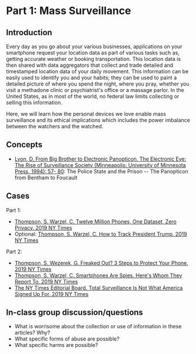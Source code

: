 # Part 1: Mass Surveillance

## Introduction

Every day as you go about your various businesses, applications on your smartphone request your location data as part of various tasks such as, getting accurate weather or booking transportation. This location data is then shared with data aggregators that collect and trade detailed and timestamped location data of your daily movement. This information can be easily used to identify you and your habits; they can be used to paint a detailed picture of where you spend the night, where you pray, whether you visit a methadone clinic or psychiatrist's office or a massage parlor. In the United States, as in most of the world, no federal law limits collecting or selling this information.

Here, we will learn how the personal devices we love enable mass surveillance and its ethical implications which includes the power imbalance between the watchers and the watched.

## Concepts

* [Lyon, D. From Big Brother to Electronic Panopticon. The Electronic Eye: The
Rise of Surveillance Society (Minneapolis: University of Minnesota Press, 1994): 57-
80](https://web.archive.org/web/20200520051607/https://home.fnal.gov/~annis/digirati/otherVoices/Lyon.html): The Police State and the Prison -- The Panopticon from Bentham to Foucault

## Cases

Part 1:
* [Thompson, S. Warzel, C. Twelve Million Phones, One Dataset, Zero Privacy. 2019 NY Times](https://www.nytimes.com/interactive/2019/12/19/opinion/location-tracking-cell-phone.html)
* Optional: [Thompson, S. Warzel, C. How to Track President Trump. 2019 NY Times](https://www.nytimes.com/interactive/2019/12/20/opinion/location-data-national-security.html)

Part 2:
* [Thompson, S. Wezerek, G. Freaked Out? 3 Steps to Protect Your Phone. 2019 NY Times](https://www.nytimes.com/interactive/2019/12/19/opinion/location-tracking-privacy-tips.html)
* [Thompson, S. Warzel, C. Smartphones Are Spies. Here's Whom They Report To. 2019 NY Times](https://www.nytimes.com/interactive/2019/12/20/opinion/location-tracking-smartphone-marketing.html)
* [The NY Times Editorial Board. Total Surveillance Is Not What America Signed Up For. 2019 NY Times](https://web.archive.org/web/20191222222328/https://www.nytimes.com/interactive/2019/12/21/opinion/location-data-privacy-rights.html)

## In-class group discussion/questions

* What is worrisome about the collection or use of information in these articles? Why?
* What specific forms of abuse are possible?
* What specific harms are possible?
